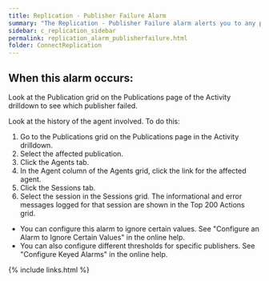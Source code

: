 ```yaml
---
title: Replication - Publisher Failure Alarm
summary: "The Replication - Publisher Failure alarm alerts you to any publishers that have failed."
sidebar: c_replication_sidebar
permalink: replication_alarm_publisherfailure.html
folder: ConnectReplication
---
```




## When this alarm occurs:

Look at the Publication grid on the Publications page of the Activity drilldown to see which publisher failed.

Look at the history of the agent involved. To do this:

1. Go to the Publications grid on the Publications page in the Activity drilldown.
2. Select the affected publication.
3. Click the Agents tab.
4. In the Agent column of the Agents grid, click the link for the affected agent.
5. Click the Sessions tab.
6. Select the session in the Sessions grid. The informational and error messages logged for that session are shown in the Top 200 Actions grid.


<note type="tip"></note>
<ul>
<li>You can configure this alarm to ignore certain values. See "Configure an Alarm to Ignore Certain Values" in the online help.</li>
<li>You can also configure different thresholds for specific publishers. See "Configure Keyed Alarms" in the online help.</li>
</ul>



{% include links.html %}
﻿
